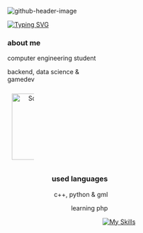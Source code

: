 ![github-header-image](https://i.imgur.com/QgFMiar.jpeg)

<a href="https://git.io/typing-svg">
  <img src="https://readme-typing-svg.herokuapp.com?font=Fira+Code&size=19&duration=3500&pause=1000&color=c4aedd&width=587&separator=%3E&lines=System.out.println(%22Hello%2C+World!%22);%3Eecho+%22Hello%2C+World!%22;%3EConsole.WriteLine(%22Hello%2C+World!%22);%3Ecout+%3C%3C+%22Hello%2C+World!%22+%3C%3C+endl;%3Econsole.log(%22Hello%2C+World!%22);%3ESELECT+nome++FROM+pessoas++WHERE+nome+%3D+'Isabella';" alt="Typing SVG" />
</a>

<p align="center">
  <div align="left" style="width: 45%;">
    <h3>about me</h3>
    <p>computer engineering student</p>
    <p>backend, data science & gamedev</p>
  </div>
  
  <div align="center" style="width: 10%; padding: 10px;">
    <img src="https://i.imgur.com/BF9JNvK.jpeg" alt="Square Image" style="width: 150px; height: 150px; object-fit: cover;">
  </div>
  
  <div align="right" style="width: 45%;">
    <h3>used languages</h3>
    <p>c++, python & gml</p>
    <p>learning php</p>
  </div>
</p>


<div align="center">
  
  [![My Skills](https://skillicons.dev/icons?i=vscode,ae,bots,obsidian,notion,pr,gamemakerstudio)](https://skillicons.dev)
</div>

<div align="center">
